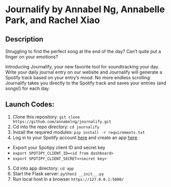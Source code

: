 # Journalify by Annabel Ng, Annabelle Park, and Rachel Xiao

## Description
Struggling to find the perfect song at the end of the day? Can’t quite put a finger on your emotions? 

Introducing Journalify, your new favorite tool for soundtracking your day. Write your daily journal entry on our website and Journalify will generate a Spotify track based on your entry’s mood. No more endless scrolling: Journalify takes you directly to the Spotify track and saves your entries (and songs!) for each day. 


## Launch Codes:

1. Clone this repository: `git clone https://github.com/annabelng/journalify.git`
2. Cd into the repo directory: `cd journalify`
3. Install the required modules: `pip install -r requirements.txt`
4. Log in to your Spotify account [here]('https://developer.spotify.com/') and create an app [here]('https://developer.spotify.com/dashboard/applications')
- Export your Spotipy client ID and secret key
- `export SPOTIPY_CLIENT_ID=<id from dashboard>`
- `export SPOTIPY_CLIENT_SECRET=<secret key>`
5. Cd into app directory: `cd app`
6. Start the Flask server: `python3 __init__.py`
7. Run local host in a browser `https://127.0.0.1:5000/`
